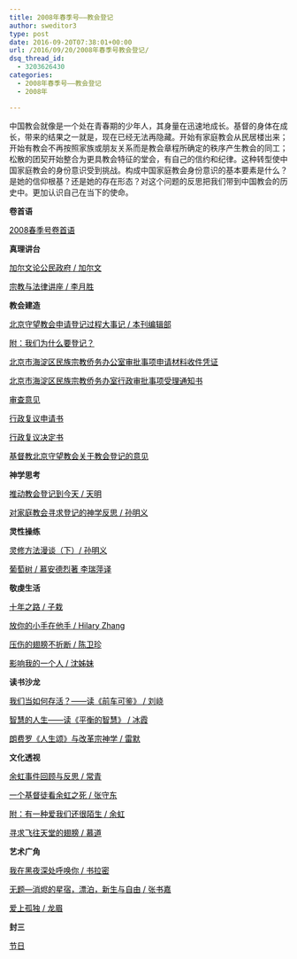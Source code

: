 ```yaml
---
title: 2008年春季号——教会登记
author: sweditor3
type: post
date: 2016-09-20T07:38:01+00:00
url: /2016/09/20/2008年春季号教会登记/
dsq_thread_id:
  - 3203626430
categories:
  - 2008年春季号——教会登记
  - 2008年

---
```

中国教会就像是一个处在青春期的少年人，其身量在迅速地成长。基督的身体在成长，带来的结果之一就是，现在已经无法再隐藏。开始有家庭教会从民居楼出来；开始有教会不再按照家族或朋友关系而是教会章程所确定的秩序产生教会的同工；松散的团契开始整合为更具教会特征的堂会，有自己的信约和纪律。这种转型使中国家庭教会的身份意识受到挑战。构成中国家庭教会身份意识的基本要素是什么？是她的信仰根基？还是她的存在形态？对这个问题的反思把我们带到中国教会的历史中。更加认识自己在当下的使命。

**卷首语**

<span style="color: #000000;"><a href="/2012/09/19/08春季号卷首语/"><span style="color: #000000;">2008春季号卷首语</span></a></span>

**真理讲台**

<span style="color: #000000;"><a href="/2012/09/19/加尔文论公民政府/"><span style="color: #000000;">加尔文论公民政府 / 加尔文</span></a></span>
  
<span style="color: #000000;"><a href="/2012/09/19/宗教与法律/"><span style="color: #000000;">宗教与法律讲座 / 李月胜</span></a></span>

**教会建造**

<span style="color: #000000;"><a href="/2012/09/19/北京守望教会申请登记过程大事记/"><span style="color: #000000;">北京守望教会申请登记过程大事记 / 本刊编辑部</span></a></span>
  
<span style="color: #000000;"><a href="/2012/09/19/我们为什么要登记/"><span style="color: #000000;">附：我们为什么要登记？</span></a></span>
  
<span style="color: #000000;"><a href="/2012/09/19/北京市海淀区民族宗教侨务办公室审批事项申请材/"><span style="color: #000000;">北京市海淀区民族宗教侨务办公室审批事项申请材料收件凭证</span></a></span>
  
<span style="color: #000000;"><a href="/2012/09/19/北京市海淀区民族宗教侨务办室行政审批事项受理/"><span style="color: #000000;">北京市海淀区民族宗教侨务办室行政审批事项受理通知书</span></a></span>
  
<span style="color: #000000;"><a href="/2012/09/19/审查意见/"><span style="color: #000000;">审查意见</span></a></span>
  
<span style="color: #000000;"><a href="/2012/09/19/行政复议申请书/"><span style="color: #000000;">行政复议申请书</span></a></span>
  
<span style="color: #000000;"><a href="/2012/09/19/行政复议决定书/"><span style="color: #000000;">行政复议决定书</span></a></span>
  
<span style="color: #000000;"><a href="/2012/09/19/基督教北京守望教会关于教会登记的意见/"><span style="color: #000000;">基督教北京守望教会关于教会登记的意见</span></a></span>

**神学思考**

<span style="color: #000000;"><a href="/2012/09/19/推动教会登记到今天/"><span style="color: #000000;">推动教会登记到今天 / 天明</span></a></span>
  
<span style="color: #000000;"><a href="/2012/09/19/对家庭教会寻求登记的神学反思/"><span style="color: #000000;">对家庭教会寻求登记的神学反思 / 孙明义</span></a></span>

**灵性操练**

<span style="color: #000000;"><a href="/2012/09/19/灵修方法漫谈下/"><span style="color: #000000;">灵修方法漫谈（下）/ 孙明义</span></a></span>
  
<span style="color: #000000;"><a href="/2012/09/19/葡萄树thevine/"><span style="color: #000000;">葡萄树 / 慕安德烈著 李瑞萍译</span></a></span>

**敬虔生活**

<span style="color: #000000;"><a href="/2012/09/20/十年之路/"><span style="color: #000000;">十年之路 / 子栽</span></a></span>
  
<span style="color: #000000;"><a href="/2012/09/20/放你的小手在祂手/"><span style="color: #000000;">放你的小手在他手 / Hilary Zhang</span></a></span>
  
<span style="color: #000000;"><a href="/2012/09/20/压伤的翅膀他不折断/"><span style="color: #000000;">压伤的翅膀不折断 / 陈卫珍</span></a></span>
  
<span style="color: #000000;"><a href="/2012/09/20/影响我的一个人/"><span style="color: #000000;">影响我的一个人 / 沈姊妹</span></a></span>

**读书沙龙**

<span style="color: #000000;"><a href="/2012/09/20/我们当如何存活读前车可鉴/"><span style="color: #000000;">我们当如何存活？——读《前车可鉴》 / 刘峣</span></a></span>
  
<span style="color: #000000;"><a href="/2012/09/20/智慧的人生读平衡的智慧/"><span style="color: #000000;">智慧的人生——读《平衡的智慧》 / 冰霞</span></a></span>
  
<span style="color: #000000;"><a href="/2012/09/20/朗费罗人生颂与改革宗神学/"><span style="color: #000000;">朗费罗《人生颂》与改革宗神学 / 雷默</span></a></span>

**文化透视**

<span style="color: #000000;"><a href="/2012/09/20/余虹事件回顾与反思/"><span style="color: #000000;">余虹事件回顾与反思 / 常青</span></a></span>
  
<span style="color: #000000;"><a href="/2012/09/20/一个基督徒看余虹之死张守东/"><span style="color: #000000;">一个基督徒看余虹之死 / 张守东</span></a></span>
  
<span style="color: #000000;"><a href="/2012/09/20/有一种爱我们还很陌生/"><span style="color: #000000;">附：有一种爱我们还很陌生 / 余虹</span></a></span>
  
<span style="color: #000000;"><a href="/2012/09/20/寻求飞往天堂的翅膀/"><span style="color: #000000;">寻求飞往天堂的翅膀 / 慕道</span></a></span>

**艺术广角**

<span style="color: #000000;"><a href="/2012/09/20/我在黑夜深处呼唤你/"><span style="color: #000000;">我在黑夜深处呼唤你 / 书拉密</span></a></span>
  
<span style="color: #000000;"><a href="/2012/09/20/无题消烬的星宿漂泊新生与自由/"><span style="color: #000000;">无题—消烬的星宿，漂泊，新生与自由 / 张书嘉</span></a></span>
  
<span style="color: #000000;"><a href="/2012/09/20/爱上孤独/"><span style="color: #000000;">爱上孤独 / 龙眉</span></a></span>

**封三**

<span style="color: #000000;"><a href="/2012/09/20/封三节日/"><span style="color: #000000;">节日</span></a></span>
